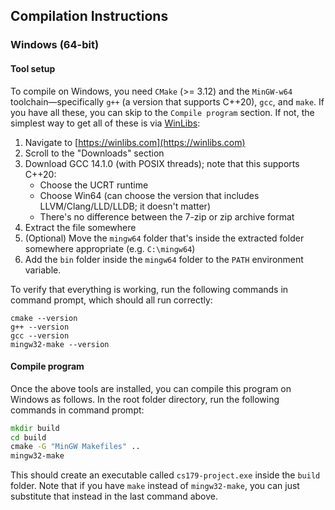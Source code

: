 
## Compilation Instructions

### Windows (64-bit)

#### Tool setup
To compile on Windows, you need `CMake` (>= 3.12) and the `MinGW-w64` toolchain—specifically `g++` (a version that supports C++20), `gcc`, and `make`. If you have all these, you can skip to the `Compile program` section. If not, the simplest way to get all of these is via [WinLibs](https://winlibs.com):

1. Navigate to [https://winlibs.com](https://winlibs.com)
2. Scroll to the "Downloads" section
3. Download GCC 14.1.0 (with POSIX threads); note that this supports C++20:
    - Choose the UCRT runtime
    - Choose Win64 (can choose the version that includes LLVM/Clang/LLD/LLDB; it doesn't matter)
    - There's no difference between the 7-zip or zip archive format
4. Extract the file somewhere
5. (Optional) Move the `mingw64` folder that's inside the extracted folder somewhere appropriate (e.g. `C:\mingw64`)
6. Add the `bin` folder inside the `mingw64` folder to the `PATH` environment variable.

To verify that everything is working, run the following commands in command prompt, which should all run correctly:

```
cmake --version
g++ --version
gcc --version
mingw32-make --version
```

#### Compile program
Once the above tools are installed, you can compile this program on Windows as follows. In the root folder directory, run the following commands in command prompt:

```cmd
mkdir build
cd build
cmake -G "MinGW Makefiles" ..
mingw32-make
```

This should create an executable called `cs179-project.exe` inside the `build` folder. Note that if you have `make` instead of `mingw32-make`, you can just substitute that instead in the last command above.